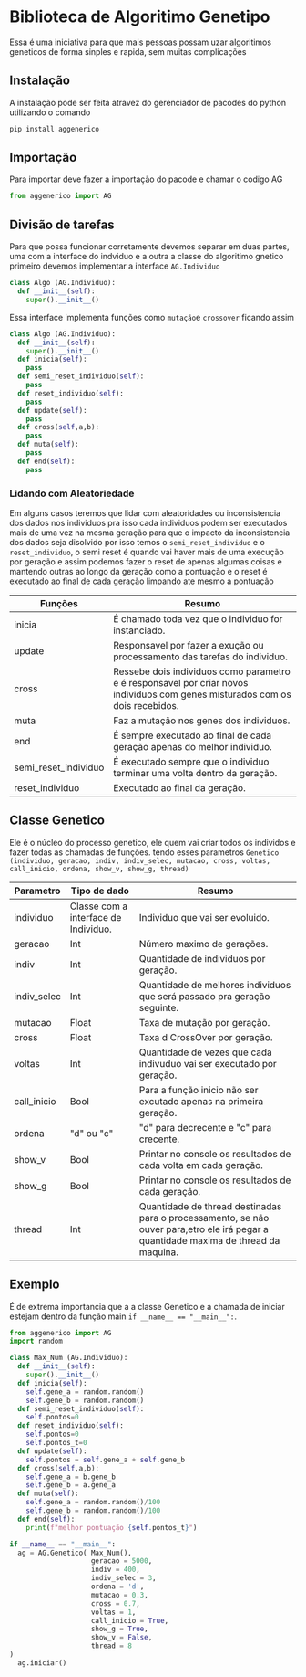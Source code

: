 # Biblioteca de Algoritimo Genetipo 
Essa é uma iniciativa para que mais pessoas possam uzar algoritimos geneticos de forma sinples e rapida, sem muitas complicações 

## Instalação
A instalação pode ser feita atravez do gerenciador de pacodes do python utilizando o comando
``` python
pip install aggenerico
```
## Importação
Para importar deve fazer a importação do pacode e chamar o codigo AG
```python
from aggenerico import AG
```
## Divisão de tarefas
Para que possa funcionar corretamente devemos separar em duas partes, uma com a interface do indviduo e a outra a classe do algoritimo gnetico
primeiro devemos implementar a interface `AG.Individuo` 
```python
class Algo (AG.Individuo):
  def __init__(self):
    super().__init__()
```
Essa interface implementa funções como `mutação`e `crossover` ficando assim

```python
class Algo (AG.Individuo):
  def __init__(self):
    super().__init__()
  def inicia(self):
    pass
  def semi_reset_individuo(self):
    pass
  def reset_individuo(self):
    pass
  def update(self):
    pass
  def cross(self,a,b):
    pass
  def muta(self):
    pass
  def end(self):
    pass
```
### Lidando com Aleatoriedade
Em alguns casos teremos que lidar com aleatoridades ou inconsistencia dos dados nos individuos pra isso cada individuos podem ser executados mais de uma vez na mesma geração 
para que o impacto da inconsistencia dos dados seja disolvido por isso temos o `semi_reset_individuo` e o `reset_individuo`, o semi reset é quando vai haver mais de uma execução por geração
e assim podemos fazer o reset de apenas algumas coisas e mantendo outras ao longo da geração como a pontuação
e o reset é executado ao final de cada geração limpando ate mesmo a pontuação

|Funções|Resumo|
|------|-----|
|inicia|É chamado toda vez que o individuo for instanciado.|
|update|Responsavel por fazer a exução ou processamento das tarefas do individuo.|
|cross|Ressebe dois individuos como parametro e é responsavel por criar novos individuos com genes misturados com os dois recebidos.|
|muta|Faz a mutação nos genes dos individuos.|
|end|É sempre executado ao final de cada geração apenas do melhor individuo.|
|semi_reset_individuo|É executado sempre que o individuo terminar uma volta dentro da geração.|
|reset_individuo|Executado ao final da geração.|


## Classe Genetico
Ele é o núcleo do processo genetico, ele quem vai criar todos os individos e fazer todas as chamadas de funções. tendo esses parametros
`Genetico (individuo, geracao, indiv, indiv_selec, mutacao, cross, voltas, call_inicio, ordena, show_v, show_g, thread)`

|Parametro|Tipo de dado|Resumo|
|---------|------------|------|
|individuo|Classe com a interface de Individuo.|Individuo que vai ser evoluido.|
|geracao|Int|Número maximo de gerações.|
|indiv|Int|Quantidade de individuos por geração.|
|indiv_selec|Int|Quantidade de melhores individuos que será passado pra geração seguinte.|
|mutacao|Float|Taxa de mutação por geração.|
|cross|Float|Taxa d CrossOver por geração.|
|voltas|Int|Quantidade de vezes que cada indivuduo vai ser executado por geração.|
|call_inicio|Bool|Para a função inicio não ser excutado apenas na primeira geração.|
|ordena|"d" ou "c"|"d" para decrecente e "c" para crecente.|
|show_v|Bool|Printar no console os resultados de cada volta em cada geração.|
|show_g|Bool|Printar no console os resultados de cada geração.|
|thread|Int|Quantidade de thread destinadas para o processamento, se não ouver para,etro ele irá pegar a quantidade maxima de thread da maquina.|

## Exemplo
É de extrema importancia que a a classe Genetico e a chamada de iniciar estejam dentro da função main `if __name__ == "__main__":`.
```python
from aggenerico import AG
import random

class Max_Num (AG.Individuo):
  def __init__(self):
    super().__init__()
  def inicia(self):
    self.gene_a = random.random()
    self.gene_b = random.random()
  def semi_reset_individuo(self):
    self.pontos=0
  def reset_individuo(self):
    self.pontos=0
    self.pontos_t=0
  def update(self):
    self.pontos = self.gene_a + self.gene_b
  def cross(self,a,b):
    self.gene_a = b.gene_b
    self.gene_b = a.gene_a
  def muta(self):
    self.gene_a = random.random()/100
    self.gene_b = random.random()/100
  def end(self):
    print(f"melhor pontuação {self.pontos_t}")

if __name__ == "__main__":
  ag = AG.Genetico( Max_Num(),
                    geracao = 5000,
                    indiv = 400,
                    indiv_selec = 3,
                    ordena = 'd',
                    mutacao = 0.3,
                    cross = 0.7,
                    voltas = 1,
                    call_inicio = True,
                    show_g = True,
                    show_v = False,
                    thread = 8
)
  ag.iniciar()

```
